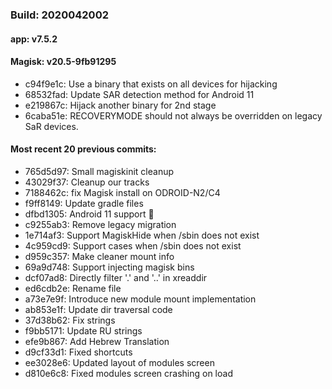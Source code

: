 ### Build: 2020042002
#### app: v7.5.2
#### Magisk: v20.5-9fb91295

- c94f9e1c: Use a binary that exists on all devices for hijacking
- 68532fad: Update SAR detection method for Android 11
- e219867c: Hijack another binary for 2nd stage
- 6caba51e: RECOVERYMODE should not always be overridden on legacy SaR devices.

#### Most recent 20 previous commits:

- 765d5d97: Small magiskinit cleanup
- 43029f37: Cleanup our tracks
- 7188462c: fix Magisk install on ODROID-N2/C4
- f9ff8149: Update gradle files
- dfbd1305: Android 11 support 🎉
- c9255ab3: Remove legacy migration
- 1e714af3: Support MagiskHide when /sbin does not exist
- 4c959cd9: Support cases when /sbin does not exist
- d959c357: Make cleaner mount info
- 69a9d748: Support injecting magisk bins
- dcf07ad8: Directly filter '.' and '..' in xreaddir
- ed6cdb2e: Rename file
- a73e7e9f: Introduce new module mount implementation
- ab853e1f: Update dir traversal code
- 37d38b62: Fix strings
- f9bb5171: Update RU strings
- efe9b867: Add Hebrew Translation
- d9cf33d1: Fixed shortcuts
- ee3028e6: Updated layout of modules screen
- d810e6c8: Fixed modules screen crashing on load
